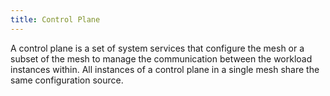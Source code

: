 ```yaml
---
title: Control Plane
---
```


A control plane is a set of system services that configure the mesh or a subset of
the mesh to manage the communication between the workload instances within.
All instances of a control plane in a single mesh share the same configuration source.
